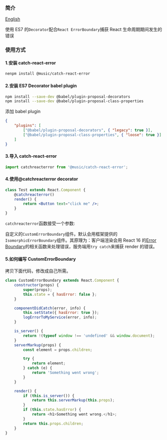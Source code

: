 ### 简介

[English](xxx.README-en.md)

使用 ES7 的`Decorator`配合`React ErrorBoundary`捕获 React 生命周期期间发生的错误

### 使用方式

#### 1.安装 catch-react-error

```sh
nenpm install @music/catch-react-error
```

#### 2.安装 ES7 Decorator babel plugin

```sh
npm install --save-dev @babel/plugin-proposal-decorators
npm install --save-dev @babel/plugin-proposal-class-properties

```

添加 babel plugin

```json
{
    "plugins": [
        ["@babel/plugin-proposal-decorators", { "legacy": true }],
        ["@babel/plugin-proposal-class-properties", { "loose": true }]
    ]
}
```

#### 3.导入 catch-react-error

```jsx
import catchreacterror from '@music/catch-react-error';
```

#### 4.使用@catchreacterror decorator

```jsx
class Test extends React.Component {
    @catchreacterror()
    render() {
        return <Button text="click me" />;
    }
}
```

`catchreacterror`函数接受一个参数:

自定义的`CustomErrorBoundary`组件。默认会用框架提供的`IsomorphicErrorBoundary`组件。其原理为：客户端渲染会用 React 16 的[Error Boundary](https://reactjs.org/blog/2017/07/26/error-handling-in-react-16.html)的相关函数来处理错误，服务端用`try catch`来捕获 render 的错误。

#### 5.如何编写 CustomErrorBoundary

拷贝下面代码，修改成自己所需。

```js
class CustomErrorBoundary extends React.Component {
    constructor(props) {
        super(props);
        this.state = { hasError: false };
    }

    componentDidCatch(error, info) {
        this.setState({ hasError: true });
        logErrorToMyService(error, info);
    }

    is_server() {
        return !(typeof window !== 'undefined' && window.document);
    }
    serverMarkup(props) {
        const element = props.children;

        try {
            return element;
        } catch (e) {
            return 'Something went wrong';
        }
    }

    render() {
        if (this.is_server()) {
            return this.serverMarkup(this.props);
        }
        if (this.state.hasError) {
            return <h1>Something went wrong.</h1>;
        }
        return this.props.children;
    }
}
```
